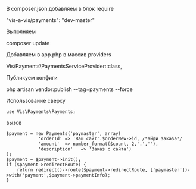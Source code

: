 В composer.json добавляем в блок require

 "vis-a-vis/payments": "dev-master"
 
Выполняем

composer update

Добавляем в app.php в массив providers

  Vis\Payments\PaymentsServiceProvider::class,

Публикуем конфиги 

php artisan vendor:publish --tag=payments --force

Использование сверху

    use Vis\Payments\Payments;
вызов

    $payment = new Payments('paymaster', array(
                'orderId' => 'Ваш сайт'.$orderNew->id, /*айди заказа*/
                'amount'  => number_format($count, 2,'.',''),
                'description'   => 'Заказ с сайта')
    );
    $payment = $payment->init();
    if ($payment->redirectRoute) {
        return redirect()->route($payment->redirectRoute, ['paymaster'])->with('payment',$payment->paymentInfo);
    }

